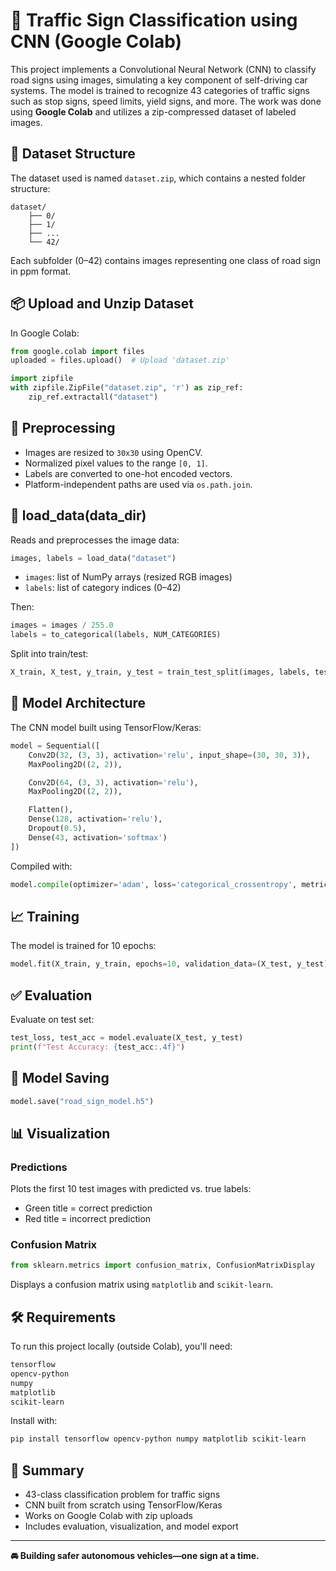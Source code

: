 # 🧠 Traffic Sign Classification using CNN (Google Colab)

This project implements a Convolutional Neural Network (CNN) to classify road signs using images, simulating a key component of self-driving car systems. The model is trained to recognize 43 categories of traffic signs such as stop signs, speed limits, yield signs, and more. The work was done using **Google Colab** and utilizes a zip-compressed dataset of labeled images.

## 📁 Dataset Structure

The dataset used is named `dataset.zip`, which contains a nested folder structure:
```
dataset/
    ├── 0/
    ├── 1/
    ├── ...
    └── 42/
```
Each subfolder (0–42) contains images representing one class of road sign in ppm format.

## 📦 Upload and Unzip Dataset

In Google Colab:
```python
from google.colab import files
uploaded = files.upload()  # Upload 'dataset.zip'

import zipfile
with zipfile.ZipFile("dataset.zip", 'r') as zip_ref:
    zip_ref.extractall("dataset")
```

## 🔧 Preprocessing

- Images are resized to `30x30` using OpenCV.
- Normalized pixel values to the range `[0, 1]`.
- Labels are converted to one-hot encoded vectors.
- Platform-independent paths are used via `os.path.join`.

## 🧾 load_data(data_dir)

Reads and preprocesses the image data:
```python
images, labels = load_data("dataset")
```

- `images`: list of NumPy arrays (resized RGB images)
- `labels`: list of category indices (0–42)

Then:
```python
images = images / 255.0
labels = to_categorical(labels, NUM_CATEGORIES)
```

Split into train/test:
```python
X_train, X_test, y_train, y_test = train_test_split(images, labels, test_size=0.2, random_state=42)
```

## 🧠 Model Architecture

The CNN model built using TensorFlow/Keras:
```python
model = Sequential([
    Conv2D(32, (3, 3), activation='relu', input_shape=(30, 30, 3)),
    MaxPooling2D((2, 2)),

    Conv2D(64, (3, 3), activation='relu'),
    MaxPooling2D((2, 2)),

    Flatten(),
    Dense(128, activation='relu'),
    Dropout(0.5),
    Dense(43, activation='softmax')
])
```

Compiled with:
```python
model.compile(optimizer='adam', loss='categorical_crossentropy', metrics=['accuracy'])
```

## 📈 Training

The model is trained for 10 epochs:
```python
model.fit(X_train, y_train, epochs=10, validation_data=(X_test, y_test))
```

## ✅ Evaluation

Evaluate on test set:
```python
test_loss, test_acc = model.evaluate(X_test, y_test)
print(f"Test Accuracy: {test_acc:.4f}")
```

## 💾 Model Saving

```python
model.save("road_sign_model.h5")
```

## 📊 Visualization

### Predictions

Plots the first 10 test images with predicted vs. true labels:
- Green title = correct prediction
- Red title = incorrect prediction

### Confusion Matrix

```python
from sklearn.metrics import confusion_matrix, ConfusionMatrixDisplay
```

Displays a confusion matrix using `matplotlib` and `scikit-learn`.

## 🛠 Requirements

To run this project locally (outside Colab), you'll need:

```txt
tensorflow
opencv-python
numpy
matplotlib
scikit-learn
```

Install with:
```bash
pip install tensorflow opencv-python numpy matplotlib scikit-learn
```

## 📌 Summary

- 43-class classification problem for traffic signs
- CNN built from scratch using TensorFlow/Keras
- Works on Google Colab with zip uploads
- Includes evaluation, visualization, and model export

---

**🚘 Building safer autonomous vehicles—one sign at a time.**
